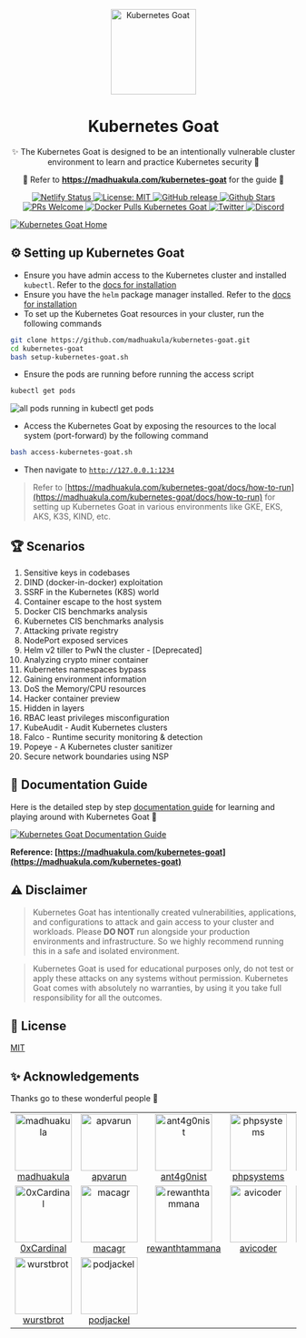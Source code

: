 <p align="center">
  <a href="https://madhuakula.com/kubernetes-goat">
    <img alt="Kubernetes Goat" src="kubernetes-goat-logo.png" width="150" />
  </a>
</p>
<h1 align="center">
  Kubernetes Goat
</h1>
<p align="center">
    ✨ The Kubernetes Goat is designed to be an intentionally vulnerable cluster environment to learn and practice Kubernetes security 🚀
</p>

<p align="center">
    🙌 Refer to <b><a href="https://madhuakula.com/kubernetes-goat">https://madhuakula.com/kubernetes-goat</a></b> for the guide 📖
</p>

<p align="center">
    <a href="https://app.netlify.com/sites/kubernetes-goat/deploys">
        <img alt="Netlify Status" src="https://api.netlify.com/api/v1/badges/e5399be3-9c47-4557-b237-9e6c89f6cada/deploy-status" />
    </a>    
    <a href="https://github.com/madhuakula/kubernetes-goat/blob/master/LICENSE">
        <img alt="License: MIT" src="https://img.shields.io/badge/License-MIT-blue.svg" />
    </a>    
    <a href="https://github.com/madhuakula/kubernetes-goat/releases/latest">
        <img alt="GitHub release" src="https://img.shields.io/github/release/madhuakula/kubernetes-goat.svg" />
    </a>    
    <a href="https://github.com/madhuakula/kubernetes-goat/stargazers">
        <img alt="Github Stars" src="https://img.shields.io/github/stars/madhuakula/kubernetes-goat" />
    </a>    
    <a href="https://github.com/madhuakula/kubernetes-goat/pulls">
        <img alt="PRs Welcome" src="https://img.shields.io/badge/PRs-welcome-brightgreen.svg" />
    </a>    
    <a href="https://hub.docker.com/r/madhuakula/k8s-goat-system-monitor">
        <img alt="Docker Pulls Kubernetes Goat" src="https://img.shields.io/docker/pulls/madhuakula/k8s-goat-system-monitor" />
    </a>    
    <a href="https://twitter.com/intent/tweet/?text=Kubernetes%20Goat,%20an%20intentionally%20vulnerable%20by%20design%20training%20platform%20to%20learn%20%23Kubernetes%20Security%20by%20%40madhuakula.%20Check%20it%20out%20&url=https://github.com/madhuakula/kubernetes-goat">
        <img alt="Twitter" src="https://img.shields.io/twitter/url?url=https://github.com/madhuakula/kubernetes-goat" />
    </a>
    <a href="https://rebrand.ly/Kubernetes-Goat/">
        <img alt="Discord" src="https://img.shields.io/discord/976503864268308580?color=9cf&label=Discord&logo=discord&logoColor=white" />
    </a>
</p>

[![Kubernetes Goat Home](./kubernetes-goat-home.png)](https://madhuakula.com/kubernetes-goat)

## ⚙️ Setting up Kubernetes Goat

* Ensure you have admin access to the Kubernetes cluster and installed `kubectl`. Refer to the [docs for installation](https://kubernetes.io/docs/tasks/tools/install-kubectl/)
* Ensure you have the `helm` package manager installed. Refer to the [docs for installation](https://helm.sh/docs/intro/install)
* To set up the Kubernetes Goat resources in your cluster, run the following commands

```bash
git clone https://github.com/madhuakula/kubernetes-goat.git
cd kubernetes-goat
bash setup-kubernetes-goat.sh
```

* Ensure the pods are running before running the access script

```bash
kubectl get pods
```

![all pods running in kubectl get pods](guide/docs/scenarios/images/kubectl-get-pods.png)

* Access the Kubernetes Goat by exposing the resources to the local system (port-forward) by the following command

```bash
bash access-kubernetes-goat.sh
```

* Then navigate to [`http://127.0.0.1:1234`](http://127.0.0.1:1234)


> Refer to [https://madhuakula.com/kubernetes-goat/docs/how-to-run](https://madhuakula.com/kubernetes-goat/docs/how-to-run) for setting up Kubernetes Goat in various environments like GKE, EKS, AKS, K3S, KIND, etc.


## 🏆 Scenarios

1. Sensitive keys in codebases
2. DIND (docker-in-docker) exploitation
3. SSRF in the Kubernetes (K8S) world
4. Container escape to the host system
5. Docker CIS benchmarks analysis
6. Kubernetes CIS benchmarks analysis
7. Attacking private registry
8. NodePort exposed services
9. Helm v2 tiller to PwN the cluster - [Deprecated]
10. Analyzing crypto miner container
11. Kubernetes namespaces bypass
12. Gaining environment information
13. DoS the Memory/CPU resources
14. Hacker container preview
15. Hidden in layers
16. RBAC least privileges misconfiguration
17. KubeAudit - Audit Kubernetes clusters
18. Falco - Runtime security monitoring & detection
19. Popeye - A Kubernetes cluster sanitizer
20. Secure network boundaries using NSP

## 📖 Documentation Guide

Here is the detailed step by step [documentation guide](https://madhuakula.com/kubernetes-goat) for learning and playing around with Kubernetes Goat 🎉

[![Kubernetes Goat Documentation Guide](kubernetes-goat-docs.png)](https://madhuakula.com/kubernetes-goat)

**Reference: [https://madhuakula.com/kubernetes-goat](https://madhuakula.com/kubernetes-goat)**

## ⚠️ Disclaimer

> Kubernetes Goat has intentionally created vulnerabilities, applications, and configurations to attack and gain access to your cluster and workloads. Please **DO NOT** run alongside your production environments and infrastructure. So we highly recommend running this in a safe and isolated environment.

> Kubernetes Goat is used for educational purposes only, do not test or apply these attacks on any systems without permission. Kubernetes Goat comes with absolutely no warranties, by using it you take full responsibility for all the outcomes.

## 📝 License

[MIT](https://github.com/madhuakula/kubernetes-goat/blob/master/LICENSE)

## ✨ Acknowledgements

Thanks go to these wonderful people 🎉

<table>
    <tr>
        <td align="center"><a href="https://github.com/madhuakula"><img alt="madhuakula"
                    src="https://avatars.githubusercontent.com/u/6764192?v=4" width="100" /><br />madhuakula</a></td>
        <td align="center"><a href="https://github.com/apvarun"><img alt="apvarun"
            src="https://avatars.githubusercontent.com/u/8411309?v=4" width="100" /><br />apvarun</a></td>
        <td align="center"><a href="https://github.com/ant4g0nist"><img alt="ant4g0nist"
                    src="https://avatars.githubusercontent.com/u/3500559?v=4" width="100" /><br />ant4g0nist</a></td>
        <td align="center"><a href="https://github.com/phpsystems"><img alt="phpsystems"
                    src="https://avatars.githubusercontent.com/u/6594322?v=4" width="100" /><br />phpsystems</a></td>
        <td align="center"><a href="https://github.com/adamhurm"><img alt="adamhurm"
                    src="https://avatars.githubusercontent.com/u/13396996?v=4" width="100" /><br />adamhurm</a></td>
        <td align="center"><a href="https://github.com/mkcn"><img alt="mkcn"
                    src="https://avatars.githubusercontent.com/u/7307955?v=4" width="100" /><br />mkcn</a></td>
    </tr>
    <tr>
        <td align="center"><a href="https://github.com/0xCardinal"><img alt="0xCardinal"
            src="https://avatars.githubusercontent.com/u/77858203?v=4" width="100" /><br />0xCardinal</a></td>
        <td align="center"><a href="https://github.com/macagr"><img alt="macagr"
                    src="https://avatars.githubusercontent.com/u/2797772?v=4" width="100" /><br />macagr</a></td>
        <td align="center"><a href="https://github.com/rewanthtammana"><img alt="rewanthtammana"
                    src="https://avatars.githubusercontent.com/u/22347290?v=4" width="100" /><br />rewanthtammana</a>
        </td>
        <td align="center"><a href="https://github.com/avicoder"><img alt="avicoder"
                    src="https://avatars.githubusercontent.com/u/2093260?v=4" width="100" /><br />avicoder</a></td>
        <td align="center"><a href="https://github.com/NF997"><img alt="NF997"
                    src="https://avatars.githubusercontent.com/u/23374308?v=4" width="100" /><br />NF997</a></td>
        <td align="center"><a href="https://github.com/smoyer64"><img alt="smoyer64"
                    src="https://avatars.githubusercontent.com/u/328333?v=4" width="100" /><br />smoyer64</a></td>
    </tr>
    <tr>
        <td align="center"><a href="https://github.com/wurstbrot"><img alt="wurstbrot"
            src="https://avatars.githubusercontent.com/u/955192?v=4" width="100" /><br />wurstbrot</a></td>
        <td align="center"><a href="https://github.com/podjackel"><img alt="podjackel"
            src="https://avatars.githubusercontent.com/u/5067183?v=4" width="100" /><br />podjackel</a></td>
    </tr>
</table>
